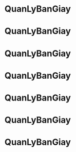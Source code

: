 # QuanLyBanGiay
# QuanLyBanGiay
# QuanLyBanGiay
# QuanLyBanGiay
# QuanLyBanGiay
# QuanLyBanGiay
# QuanLyBanGiay
